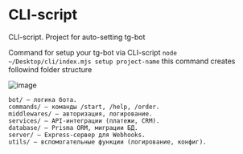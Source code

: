 # CLI-script
CLI-script. Project for auto-setting tg-bot

Command for setup your tg-bot via CLI-script
`
node ~/Desktop/cli/index.mjs setup project-name
`
this command creates followind folder structure

![image](https://github.com/user-attachments/assets/1f835202-ac2c-495e-992a-c84000c558fb)

```
bot/ – логика бота.
commands/ – команды /start, /help, /order.
middlewares/ – авторизация, логирование.
services/ – API-интеграции (платежи, CRM).
database/ – Prisma ORM, миграции БД.
server/ – Express-сервер для Webhooks.
utils/ – вспомогательные функции (логирование, конфиг).
```
